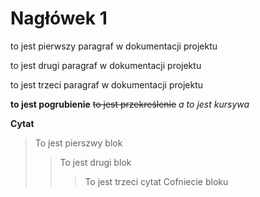 # Nagłówek 1
to jest pierwszy paragraf w dokumentacji projektu </br>

to jest drugi paragraf w dokumentacji projektu </br>

to jest trzeci paragraf w dokumentacji projektu </br>

**to jest pogrubienie**
~~to jest przekreślenie~~
*a to jest kursywa*

**Cytat**
>To jest pierszwy blok
>> To jest drugi blok
>>>To jest trzeci cytat
>>Cofniecie bloku
